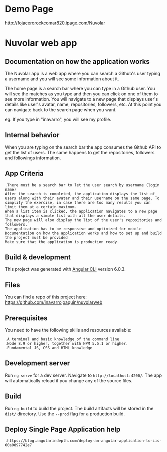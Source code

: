 # Demo Page

http://fojacerorockcomar820.ipage.com/Nuvolar

# Nuvolar web app 

## Documentation on how the application works

The Nuvolar app is a web app where you can search a Github's user typing a username and you will see some information about it.

The home page is a search bar where you can type in a Github user. You will see the matches as you type and then you can 
click on one of them to see more information. You will navigate to a new page that displays user's details like user's avatar, name, repositories, followers, etc.
At this point you can navigate back to the search page when you want.

eg. If you type in "inavarro", you will see my profile.

## Internal behavior

When you are typing on the search bar the app consumes the Github API to get the list of users. The same happens to get the repositories, followers and followings information. 

## App Criteria

	.There must be a search bar to let the user search by username (login name)
	After the search is completed, the application displays the list of users along with their avatar and their username on the same page. To simplify the exercise, in case there are too many results you can limit them at a certain maximum.
	When a list item is clicked, the application navigates to a new page that displays a simple list with all the user details.
	The new page will also display the list of the user's repositories and followers.
	The application has to be responsive and optimized for mobile
	Documentation on how the application works and how to set up and build the project must be provided
	Make sure that the application is production ready.

## Build & development
 
This project was generated with [Angular CLI](https://github.com/angular/angular-cli) version 6.0.3.

## Files

You can find a repo of this project here: https://github.com/inavarrojoaquin/nuvolarweb

## Prerequisites

You need to have the following skills and resources available:

	.A terminal and basic knowledge of the command line
    .Node 8.9 or higher, together with NPM 5.5.1 or higher.
	.Fundamental JS, CSS and HTML knowledge

## Development server

Run `ng serve` for a dev server. Navigate to `http://localhost:4200/`. The app will automatically reload if you change any of the source files.

## Build

Run `ng build` to build the project. The build artifacts will be stored in the `dist/` directory. Use the `--prod` flag for a production build.

## Deploy Single Page Application help

	.https://blog.angularindepth.com/deploy-an-angular-application-to-iis-60a0897742e7